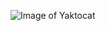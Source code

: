![Image of Yaktocat](https://www.tutorialspoint.com/design_pattern/images/strategy_pattern_uml_diagram.jpg)